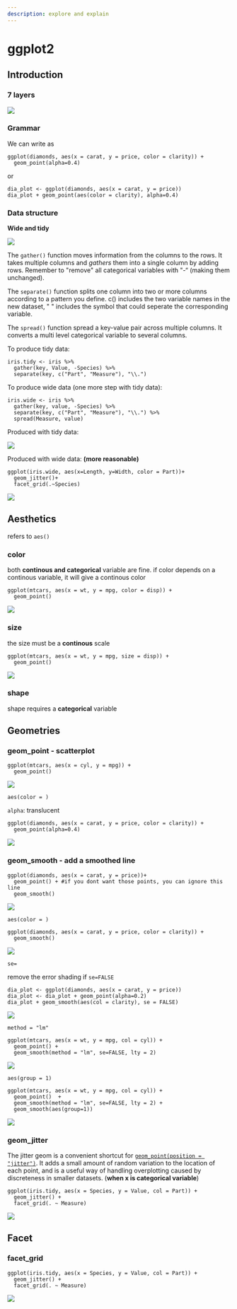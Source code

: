```yaml
---
description: explore and explain
---
```


# ggplot2

## Introduction

### 7 layers

![](../../.gitbook/assets/image%20%28139%29.png)

### Grammar

We can write as

```text
ggplot(diamonds, aes(x = carat, y = price, color = clarity)) +
  geom_point(alpha=0.4)
```

or

```text
dia_plot <- ggplot(diamonds, aes(x = carat, y = price))
dia_plot + geom_point(aes(color = clarity), alpha=0.4)
```

### Data structure

**Wide and tidy**

![](../../.gitbook/assets/image%20%28150%29.png)

 The `gather()` function moves information from the columns to the rows. It takes multiple columns and _gathers_ them into a single column by adding rows. Remember to "remove" all categorical variables with "-“ \(making them unchanged\).

The `separate()` function splits one column into two or more columns according to a pattern you define. c\(\) includes the two variable names in the new dataset, " " includes the symbol that could seperate the corresponding variable.

The `spread()` function spread a key-value pair across multiple columns. It converts a multi level categorical variable to several columns.

To produce tidy data:

```text
iris.tidy <- iris %>%
  gather(key, Value, -Species) %>%
  separate(key, c("Part", "Measure"), "\\.")
```

To produce wide data \(one more step with tidy data\):

```text
iris.wide <- iris %>%
  gather(key, value, -Species) %>%
  separate(key, c("Part", "Measure"), "\\.") %>%
  spread(Measure, value)
```

Produced with tidy data:

![](../../.gitbook/assets/image%20%28145%29.png)

Produced with wide data: **\(more reasonable\)**

```text
ggplot(iris.wide, aes(x=Length, y=Width, color = Part))+
  geom_jitter()+
  facet_grid(.~Species)
```

![](../../.gitbook/assets/image%20%28147%29.png)

## Aesthetics

refers to `aes()`

### color

both **continous and categorical** variable are fine. if color depends on a continous variable, it will give a continous color

```text
ggplot(mtcars, aes(x = wt, y = mpg, color = disp)) +
  geom_point()
```

![](../../.gitbook/assets/image%20%28138%29.png)

### size

the size must be a **continous** scale

```text
ggplot(mtcars, aes(x = wt, y = mpg, size = disp)) +
  geom_point()
```

![](../../.gitbook/assets/image%20%28140%29.png)

### shape

shape requires a **categorical** variable

## Geometries

### geom\_point - scatterplot

```text
ggplot(mtcars, aes(x = cyl, y = mpg)) +
  geom_point()
```

![](../../.gitbook/assets/image%20%28146%29.png)

`aes(color = )` 

`alpha`: translucent

```text
ggplot(diamonds, aes(x = carat, y = price, color = clarity)) +
  geom_point(alpha=0.4)
```

![](../../.gitbook/assets/image%20%28144%29.png)

### geom\_smooth - add a smoothed line

```text
ggplot(diamonds, aes(x = carat, y = price))+
  geom_point() + #if you dont want those points, you can ignore this line
  geom_smooth()
```

![](../../.gitbook/assets/image%20%28135%29.png)

`aes(color = )`

```text
ggplot(diamonds, aes(x = carat, y = price, color = clarity)) +
  geom_smooth()
```

![](../../.gitbook/assets/image%20%28137%29.png)

`se=`

remove the error shading if `se=FALSE`

```text
dia_plot <- ggplot(diamonds, aes(x = carat, y = price))
dia_plot <- dia_plot + geom_point(alpha=0.2)
dia_plot + geom_smooth(aes(col = clarity), se = FALSE)
```

![](../../.gitbook/assets/image%20%28149%29.png)

`method = "lm"`

```text
ggplot(mtcars, aes(x = wt, y = mpg, col = cyl)) +
  geom_point() + 
  geom_smooth(method = "lm", se=FALSE, lty = 2)
```

![](../../.gitbook/assets/image%20%28151%29.png)

`aes(group = 1)`

```text
ggplot(mtcars, aes(x = wt, y = mpg, col = cyl)) +
  geom_point()  + 
  geom_smooth(method = "lm", se=FALSE, lty = 2) +
  geom_smooth(aes(group=1))
```

![](../../.gitbook/assets/image%20%28136%29.png)

### geom\_jitter

 The jitter geom is a convenient shortcut for [`geom_point(position = "jitter")`](https://ggplot2.tidyverse.org/reference/geom_point.html). It adds a small amount of random variation to the location of each point, and is a useful way of handling overplotting caused by discreteness in smaller datasets. \(**when x is categorical variable**\)

```text
ggplot(iris.tidy, aes(x = Species, y = Value, col = Part)) +
  geom_jitter() +
  facet_grid(. ~ Measure)
```

![](../../.gitbook/assets/image%20%28143%29.png)



## Facet

### facet\_grid

```text
ggplot(iris.tidy, aes(x = Species, y = Value, col = Part)) +
  geom_jitter() +
  facet_grid(. ~ Measure)
```

![](../../.gitbook/assets/image%20%28142%29.png)

